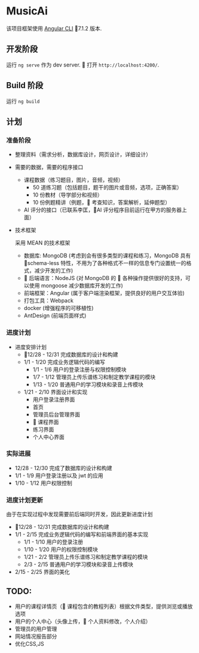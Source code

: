 # MusicAi

该项目框架使用 [Angular CLI](https://github.com/angular/angular-cli) 7.1.2 版本.

## 开发阶段

运行 `ng serve` 作为 dev server.  打开 `http://localhost:4200/`.

## Build 阶段

运行 `ng build`

## 计划

### 准备阶段

- 整理资料（需求分析，数据库设计，网页设计，详细设计）
- 需要的数据，需要的程序接口

  - 课程数据（练习题目，图片，音频，视频）
    - 50 道练习题（包括题目，题干的图片或音频，选项，正确答案）
    - 10 份教材（导学部分和视频）
    - 10 份例题精讲（例题， 考查知识，答案解析，延伸题型）
  - AI 评分的接口（已联系李匡，AI 评分程序目前运行在甲方的服务器上面）

- 技术框架

  采用 MEAN 的技术框架

  - 数据库: MongoDB (考虑到会有很多类型的课程和练习，MongoDB 具有 schema-less 特性，不用为了各种格式不一样的信息专门设置统一的格式，减少开发的工作)
  -  后端语言：NodeJS (对 MongoDB 的  各种操作提供很好的支持，可以使用 mongoose 减少数据库开发的工作)
  - 前端框架：Angular (属于客户端渲染框架，提供良好的用户交互体验)
  - 打包工具：Webpack
  - docker (增强程序的可移植性)
  - AntDesign (前端页面样式)

### 进度计划

- 进度安排计划
  - 12/28 - 12/31 完成数据库的设计和构建
  - 1/1 - 1/20 完成业务逻辑代码的编写
    - 1/1 - 1/6 用户的登录注册与权限控制模块
    - 1/7 - 1/12 管理员上传乐谱练习和制定教学课程的模块
    - 1/13 - 1/20 普通用户的学习模块和录音上传模块
  - 1/21 - 2/10 界面设计和实现
    - 用户登录注册界面
    - 首页
    - 管理员后台管理界面
    -  课程界面
    - 练习界面
    - 个人中心界面

### 实际进展

- 12/28 - 12/30 完成了数据库的设计和构建
- 1/1 - 1/9 用户登录注册以及 jwt 的应用
- 1/10 - 1/12 用户权限控制

### 进度计划更新

由于在实现过程中发现需要前后端同时开发，因此更新进度计划

- 12/28 - 12/31 完成数据库的设计和构建
- 1/1 - 2/15 完成业务逻辑代码的编写和前端界面的基本实现
  - 1/1 - 1/10 用户的登录注册
  - 1/10 - 1/20 用户的权限控制模块
  - 1/21 - 2/2 管理员上传乐谱练习和制定教学课程的模块
  - 2/3 - 2/15 普通用户的学习模块和录音上传模块
- 2/15 - 2/25 界面的美化

## TODO:

- 用户的课程详情页（ 课程包含的教程列表）根据文件类型，提供浏览或播放选项
- 用户的个人中心（头像上传， 个人资料修改，个人介绍）
- 管理员的用户管理
- 网站情况报告部分
- 优化CSS,JS
